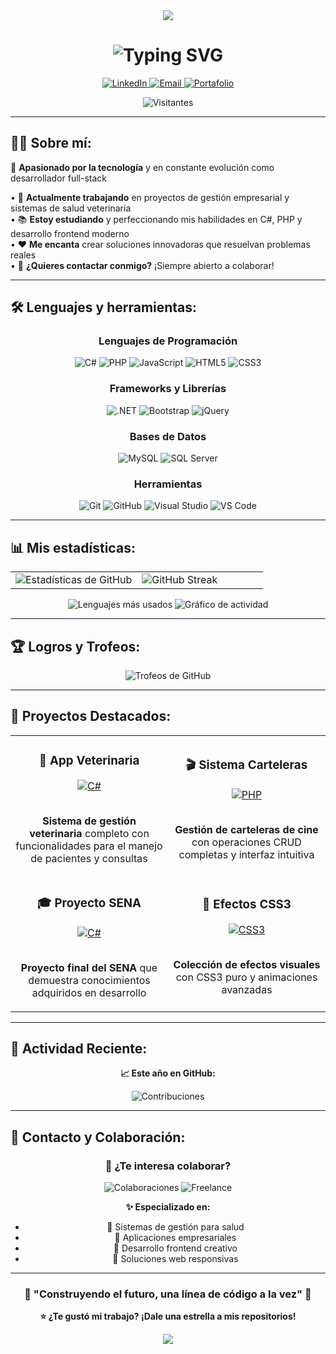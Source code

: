 <div align="center">
  
<!-- Banner personalizado -->
<img src="https://capsule-render.vercel.app/api?type=waving&color=gradient&customColorList=0,2,2,5,30&height=300&section=header&text=Full%20Stack%20Developer&fontSize=70&fontAlignY=35&animation=twinkling&fontColor=ffffff" />

<!-- Información personal -->
<h1 align="center">
  <img src="https://readme-typing-svg.herokuapp.com?font=Fira+Code&weight=600&size=28&pause=1000&color=2E97F7&center=true&vCenter=true&width=600&lines=¡Hola+soy+Juan+José!+👋;Desarrollador+Full-Stack+desde+Colombia+🇨🇴;Siempre+construyendo+algo+nuevo+🚀" alt="Typing SVG" />
</h1>

<!-- Enlaces sociales -->
<p align="center">
  <a href="https://linkedin.com/in/tu-perfil">
    <img src="https://img.shields.io/badge/LinkedIn-0077B5?style=for-the-badge&logo=linkedin&logoColor=white" alt="LinkedIn"/>
  </a>
  <a href="mailto:tu-email@ejemplo.com">
    <img src="https://img.shields.io/badge/Email-D14836?style=for-the-badge&logo=gmail&logoColor=white" alt="Email"/>
  </a>
  <a href="https://tu-sitio-web.com">
    <img src="https://img.shields.io/badge/Portafolio-FF5722?style=for-the-badge&logo=google-chrome&logoColor=white" alt="Portafolio"/>
  </a>
</p>

<!-- Contador de visitantes -->
<p align="center">
  <img src="https://komarev.com/ghpvc/?username=JuanJo9905&label=Visitantes&color=blueviolet&style=flat-square" alt="Visitantes" />
</p>

</div>

---

## 🧑‍💻 Sobre mí:

🚀 **Apasionado por la tecnología** y en constante evolución como desarrollador full-stack

• 🏢 **Actualmente trabajando** en proyectos de gestión empresarial y sistemas de salud veterinaria  
• 📚 **Estoy estudiando** y perfeccionando mis habilidades en C#, PHP y desarrollo frontend moderno  
• ❤️ **Me encanta** crear soluciones innovadoras que resuelvan problemas reales  
• 💬 **¿Quieres contactar conmigo?** ¡Siempre abierto a colaborar!  

---

## 🛠️ Lenguajes y herramientas:

<div align="center">

### Lenguajes de Programación
<p>
  <img src="https://img.shields.io/badge/C%23-239120?style=for-the-badge&logo=c-sharp&logoColor=white" alt="C#"/>
  <img src="https://img.shields.io/badge/PHP-777BB4?style=for-the-badge&logo=php&logoColor=white" alt="PHP"/>
  <img src="https://img.shields.io/badge/JavaScript-F7DF1E?style=for-the-badge&logo=javascript&logoColor=black" alt="JavaScript"/>
  <img src="https://img.shields.io/badge/HTML5-E34F26?style=for-the-badge&logo=html5&logoColor=white" alt="HTML5"/>
  <img src="https://img.shields.io/badge/CSS3-1572B6?style=for-the-badge&logo=css3&logoColor=white" alt="CSS3"/>
</p>

### Frameworks y Librerías
<p>
  <img src="https://img.shields.io/badge/.NET-512BD4?style=for-the-badge&logo=dotnet&logoColor=white" alt=".NET"/>
  <img src="https://img.shields.io/badge/Bootstrap-563D7C?style=for-the-badge&logo=bootstrap&logoColor=white" alt="Bootstrap"/>
  <img src="https://img.shields.io/badge/jQuery-0769AD?style=for-the-badge&logo=jquery&logoColor=white" alt="jQuery"/>
</p>

### Bases de Datos
<p>
  <img src="https://img.shields.io/badge/MySQL-4479A1?style=for-the-badge&logo=mysql&logoColor=white" alt="MySQL"/>
  <img src="https://img.shields.io/badge/SQL_Server-CC2927?style=for-the-badge&logo=microsoft-sql-server&logoColor=white" alt="SQL Server"/>
</p>

### Herramientas
<p>
  <img src="https://img.shields.io/badge/Git-F05032?style=for-the-badge&logo=git&logoColor=white" alt="Git"/>
  <img src="https://img.shields.io/badge/GitHub-181717?style=for-the-badge&logo=github&logoColor=white" alt="GitHub"/>
  <img src="https://img.shields.io/badge/Visual_Studio-5C2D91?style=for-the-badge&logo=visual%20studio&logoColor=white" alt="Visual Studio"/>
  <img src="https://img.shields.io/badge/VS_Code-007ACC?style=for-the-badge&logo=visual%20studio%20code&logoColor=white" alt="VS Code"/>
</p>

</div>

---

## 📊 Mis estadísticas:

<div align="center">
  
<table>
<tr>
<td width="50%">

<img src="https://github-readme-stats.vercel.app/api?username=JuanJo9905&show_icons=true&theme=radical&hide_border=true&bg_color=0D1117&title_color=F85D7F&icon_color=F8D866&text_color=FFFFFF&custom_title=Estadísticas%20de%20GitHub" alt="Estadísticas de GitHub"/>

</td>
<td width="50%">

<img src="https://github-readme-streak-stats.herokuapp.com/?user=JuanJo9905&theme=radical&hide_border=true&background=0D1117&stroke=F85D7F&ring=F8D866&fire=F85D7F&currStreakLabel=FFFFFF" alt="GitHub Streak"/>

</td>
</tr>
</table>

<img src="https://github-readme-stats.vercel.app/api/top-langs/?username=JuanJo9905&layout=compact&theme=radical&hide_border=true&bg_color=0D1117&title_color=F85D7F&text_color=FFFFFF" alt="Lenguajes más usados"/>

<!-- Activity Graph -->
<img src="https://github-readme-activity-graph.vercel.app/graph?username=JuanJo9905&custom_title=Gráfico%20de%20Contribuciones&bg_color=0D1117&color=F8D866&line=F85D7F&point=FFFFFF&area_color=F85D7F&title_color=F85D7F&area=true" alt="Gráfico de actividad"/>

</div>

---

## 🏆 Logros y Trofeos:

<div align="center">
  <img src="https://github-profile-trophy.vercel.app/?username=JuanJo9905&theme=radical&no-frame=true&no-bg=true&margin-w=4&row=2&column=4" alt="Trofeos de GitHub"/>
</div>

---

## 🚀 Proyectos Destacados:

<div align="center">

<table>
<tr>
<td width="50%">
<h3 align="center">🏥 App Veterinaria</h3>
<div align="center">  
<a href="https://github.com/JuanJo9905/appVeterinaria" target="_blank">
<img src="https://img.shields.io/badge/C%23-239120?style=for-the-badge&logo=c-sharp&logoColor=white" alt="C#"/>
</a>
<br>
<br>
<p><strong>Sistema de gestión veterinaria</strong> completo con funcionalidades para el manejo de pacientes y consultas</p>
</div>
</td>

<td width="50%">
<h3 align="center">🎬 Sistema Carteleras</h3>
<div align="center">
<a href="https://github.com/JuanJo9905/carteleras" target="_blank">
<img src="https://img.shields.io/badge/PHP-777BB4?style=for-the-badge&logo=php&logoColor=white" alt="PHP"/>
</a>
<br>
<br>
<p><strong>Gestión de carteleras de cine</strong> con operaciones CRUD completas y interfaz intuitiva</p>
</div>
</td>
</tr>

<tr>
<td width="50%">
<h3 align="center">🎓 Proyecto SENA</h3>
<div align="center">
<a href="https://github.com/JuanJo9905/proyectoSena" target="_blank">
<img src="https://img.shields.io/badge/C%23-239120?style=for-the-badge&logo=c-sharp&logoColor=white" alt="C#"/>
</a>
<br>
<br>
<p><strong>Proyecto final del SENA</strong> que demuestra conocimientos adquiridos en desarrollo</p>
</div>
</td>

<td width="50%">
<h3 align="center">🎨 Efectos CSS3</h3>
<div align="center">
<a href="https://github.com/JuanJo9905/efectosCSS3" target="_blank">
<img src="https://img.shields.io/badge/CSS3-1572B6?style=for-the-badge&logo=css3&logoColor=white" alt="CSS3"/>
</a>
<br>
<br>
<p><strong>Colección de efectos visuales</strong> con CSS3 puro y animaciones avanzadas</p>
</div>
</td>
</tr>
</table>

</div>

---

## 🌟 Actividad Reciente:

<!--START_SECTION:activity-->
<!--END_SECTION:activity-->

<div align="center">
  
**📈 Este año en GitHub:**
  
<img src="https://raw.githubusercontent.com/JuanJo9905/JuanJo9905/output/github-contribution-grid-snake.svg" alt="Contribuciones"/>

</div>

---

## 💬 Contacto y Colaboración:

<div align="center">

### 🤝 ¿Te interesa colaborar?

<p>
<img src="https://img.shields.io/badge/Abierto%20a%20colaboraciones-brightgreen?style=for-the-badge" alt="Colaboraciones"/>
<img src="https://img.shields.io/badge/Freelance%20disponible-blue?style=for-the-badge" alt="Freelance"/>
</p>

**✨ Especializado en:**
- 🏥 Sistemas de gestión para salud
- 🏢 Aplicaciones empresariales  
- 🎨 Desarrollo frontend creativo
- 📱 Soluciones web responsivas

</div>

---

<div align="center">
  
### 🌟 "Construyendo el futuro, una línea de código a la vez" 🌟

**⭐ ¿Te gustó mi trabajo? ¡Dale una estrella a mis repositorios!**

<img src="https://capsule-render.vercel.app/api?type=waving&color=gradient&customColorList=0,2,2,5,30&height=100&section=footer" />

</div>
